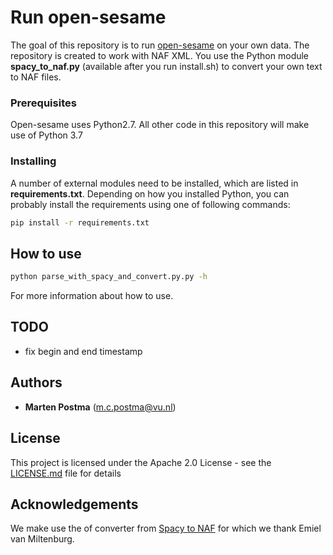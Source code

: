 # Run open-sesame

The goal of this repository is to run [open-sesame](https://github.com/swabhs/open-sesame)
on your own data. The repository is created to work with NAF XML.
You use the Python module **spacy_to_naf.py** (available after you run install.sh)
to convert your own text to NAF files.

### Prerequisites
Open-sesame uses Python2.7. 
All other code in this repository will make use of Python 3.7

### Installing

A number of external modules need to be installed, which are listed in **requirements.txt**.
Depending on how you installed Python, you can probably install the requirements using one of following commands:
```bash
pip install -r requirements.txt
```

## How to use
```bash
python parse_with_spacy_and_convert.py.py -h
```
For more information about how to use.

## TODO
* fix begin and end timestamp

## Authors

* **Marten Postma** (m.c.postma@vu.nl)

## License

This project is licensed under the Apache 2.0 License - see the [LICENSE.md](LICENSE.md) file for details

## Acknowledgements
We make use the of converter from [Spacy to NAF](https://github.com/cltl/SpaCy-to-NAF) for which we thank Emiel van Miltenburg.